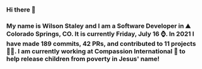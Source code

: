### Hi there 👋

### My name is Wilson Staley and I am a Software Developer in ⛰ Colorado Springs, CO.  It is currently Friday, July 16 ⌚. In 2021 I have made 189 commits, 42 PRs, and contributed to 11 projects 👨‍💻. I am currently working at Compassion International 🏢 to help release children from poverty in Jesus' name!
